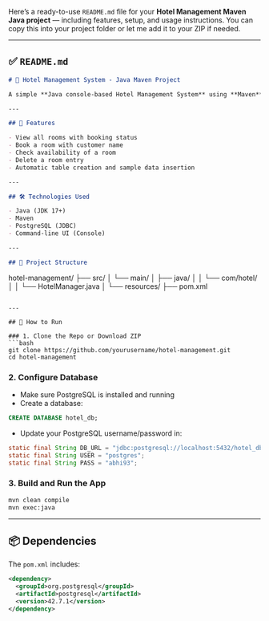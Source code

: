 Here’s a ready-to-use `README.md` file for your **Hotel Management Maven Java project** — including features, setup, and usage instructions. You can copy this into your project folder or let me add it to your ZIP if needed.

---

## ✅ `README.md`

```markdown
# 🏨 Hotel Management System - Java Maven Project

A simple **Java console-based Hotel Management System** using **Maven**, **JDBC**, and **PostgreSQL**.

---

## 📌 Features

- View all rooms with booking status
- Book a room with customer name
- Check availability of a room
- Delete a room entry
- Automatic table creation and sample data insertion

---

## 🛠 Technologies Used

- Java (JDK 17+)
- Maven
- PostgreSQL (JDBC)
- Command-line UI (Console)

---

## 📂 Project Structure

```

hotel-management/
├── src/
│   └── main/
│       ├── java/
│       │   └── com/hotel/
│       │       └── HotelManager.java
│       └── resources/
├── pom.xml

````

---

## 🚀 How to Run

### 1. Clone the Repo or Download ZIP
```bash
git clone https://github.com/yourusername/hotel-management.git
cd hotel-management
````

### 2. Configure Database

* Make sure PostgreSQL is installed and running
* Create a database:

```sql
CREATE DATABASE hotel_db;
```

* Update your PostgreSQL username/password in:

```java
static final String DB_URL = "jdbc:postgresql://localhost:5432/hotel_db";
static final String USER = "postgres";
static final String PASS = "abhi93";
```

### 3. Build and Run the App

```bash
mvn clean compile
mvn exec:java
```

---

## 📦 Dependencies

The `pom.xml` includes:

```xml
<dependency>
  <groupId>org.postgresql</groupId>
  <artifactId>postgresql</artifactId>
  <version>42.7.1</version>
</dependency>
```
